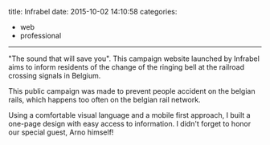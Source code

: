 title: Infrabel
date: 2015-10-02 14:10:58
categories:
- web
- professional
---

"The sound that will save you". This campaign website launched by Infrabel aims 
to inform residents of the change of the ringing bell at the railroad crossing 
signals in Belgium.

This public campaign was made to prevent people accident on the belgian rails, 
which happens too often on the belgian rail network. 

Using a comfortable visual language and a mobile first approach, I built a 
one-page design with easy access to information.
I didn't forget to honor our special guest, Arno himself!
